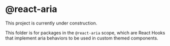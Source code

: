 # @react-aria

This project is currently under construction.

This folder is for packages in the `@react-aria` scope, which are React Hooks that implement aria behaviors to be used in custom themed components.
